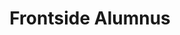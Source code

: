 ---
templateKey: people
name: Chris Freeman
title: Frontside Alumnus
img: /img/chris-freeman.png
twitter: 15lettermax
github: cafreeman
bio: Chris ended up developing software by accident. After getting degrees in Political Science and Economics, he worked as a data analyst before going to work on analytics software and realizing that programming is actually the best. He’s written open source software in R, Scala, and now Javascript, and basically just likes anything that involves a text editor and higher-order functions. In his spare time, he enjoys cooking, listening to podcasts, reading about other programming languages, and spending time with his fiancé and their (awesome) army of (awesome) cats.
alumnus: true
---
